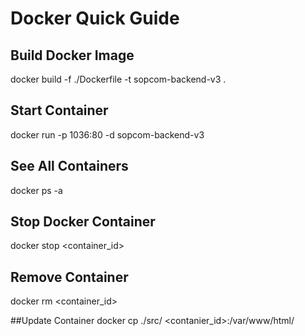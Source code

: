 # Docker Quick Guide

## Build Docker Image
docker build -f ./Dockerfile -t sopcom-backend-v3 .

## Start Container
docker run -p 1036:80 -d sopcom-backend-v3

## See All Containers
docker ps -a

## Stop Docker Container
docker stop <container_id>

## Remove Container
docker rm <container_id>

##Update Container
docker cp ./src/ <contanier_id>:/var/www/html/
